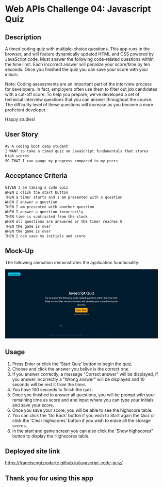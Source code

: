 # Web APIs Challenge 04: Javascript Quiz

## Description

A timed coding quiz with multiple-choice questions. This app runs in the browser, and will feature dynamically updated HTML and CSS powered by JavaScript code.
Must answer the following code-related questions within the time limit. Each incorrect answer will penalize your score/time by ten seconds. Once you finished the quiz you can save your score with your initials.

Note: Coding assessments are an important part of the interview process for developers. In fact, employers often use them to filter out job candidates with a cut-off score. To help you prepare, we’ve developed a set of technical interview questions that you can answer throughout the course. The difficulty level of these questions will increase as you become a more proficient developer.

Happy studies!

## User Story

```
AS A coding boot camp student
I WANT to take a timed quiz on JavaScript fundamentals that stores high scores
SO THAT I can gauge my progress compared to my peers
```

## Acceptance Criteria

```
GIVEN I am taking a code quiz
WHEN I click the start button
THEN a timer starts and I am presented with a question
WHEN I answer a question
THEN I am presented with another question
WHEN I answer a question incorrectly
THEN time is subtracted from the clock
WHEN all questions are answered or the timer reaches 0
THEN the game is over
WHEN the game is over
THEN I can save my initials and score
```

## Mock-Up

The following animation demonstrates the application functionality:

![](/assets/img/javascriptQuiz-Mockup.png)

## Usage

1. Press Enter or click the 'Start Quiz' button to begin the quiz.
2. Choose and click the answer you belive is the correct one.
3. If you answer correctly, a message "Correct answer" will be displayed, if you answer incorrectly a "Wrong answer" will be displayed and 10 seconds will be rest it from the timer.
4. You have 100 seconds to finish the quiz.
5. Once you finished to answer all questions, you will be prompt with your remaining time as score and and input where you can type your initials and save your score.
6. Once you save your score, you will be able to see the highscore table.
7. You can click the 'Go Back' button if you wish to Start again the Quiz or click the 'Clear highscores' button if you wish to erase all the storage scores.
8. In the start and game screen you can also click the 'Show highscores" button to display the Highscores table.

## Deployed site link

https://franciscogtzrodarte.github.io/javascript-code-quiz/

## Thank you for using this app
